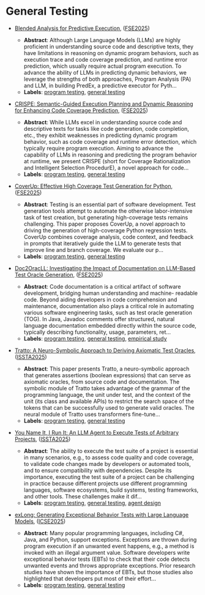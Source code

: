 # General Testing

- [Blended Analysis for Predictive Execution](../venues/FSE2025/paper_40.md), ([FSE2025](../venues/FSE2025/README.md))

  - **Abstract**: Although Large Language Models (LLMs) are highly proficient in understanding source code and descriptive texts, they have limitations in reasoning on dynamic program behaviors, such as execution trace and code coverage prediction, and runtime error prediction, which usually require actual program execution. To advance the ability of LLMs in predicting dynamic behaviors, we leverage the strengths of both approaches, Program Analysis (PA) and LLM, in building PredEx, a predictive executor for Pyth...
  - **Labels**: [program testing](program_testing.md), [general testing](general_testing.md)


- [CRISPE: Semantic-Guided Execution Planning and Dynamic Reasoning for Enhancing Code Coverage Prediction](../venues/FSE2025/paper_39.md), ([FSE2025](../venues/FSE2025/README.md))

  - **Abstract**: While LLMs excel in understanding source code and descriptive texts for tasks like code generation, code completion, etc., they exhibit weaknesses in predicting dynamic program behavior, such as code coverage and runtime error detection, which typically require program execution. Aiming to advance the capability of LLMs in reasoning and predicting the program behavior at runtime, we present CRISPE (short for Coverage Rationalization and Intelligent Selection ProcedurE), a novel approach for code...
  - **Labels**: [program testing](program_testing.md), [general testing](general_testing.md)


- [CoverUp: Effective High Coverage Test Generation for Python](../venues/FSE2025/paper_36.md), ([FSE2025](../venues/FSE2025/README.md))

  - **Abstract**: Testing is an essential part of software development. Test generation tools attempt to automate the otherwise labor-intensive task of test creation, but generating high-coverage tests remains challenging. This paper proposes CoverUp, a novel approach to driving the generation of high-coverage Python regression tests. CoverUp combines coverage analysis, code context, and feedback in prompts that iteratively guide the LLM to generate tests that improve line and branch coverage.   We evaluate our p...
  - **Labels**: [program testing](program_testing.md), [general testing](general_testing.md)


- [Doc2OracLL: Investigating the Impact of Documentation on LLM-Based Test Oracle Generation](../venues/FSE2025/paper_23.md), ([FSE2025](../venues/FSE2025/README.md))

  - **Abstract**: Code documentation is a critical artifact of software development, bridging human understanding and machine-   readable code. Beyond aiding developers in code comprehension and maintenance, documentation also plays   a critical role in automating various software engineering tasks, such as test oracle generation (TOG). In Java,   Javadoc comments offer structured, natural language documentation embedded directly within the source   code, typically describing functionality, usage, parameters, ret...
  - **Labels**: [program testing](program_testing.md), [general testing](general_testing.md), [empirical study](empirical_study.md)


- [Tratto: A Neuro-Symbolic Approach to Deriving Axiomatic Test Oracles](../venues/ISSTA2025/paper_28.md), ([ISSTA2025](../venues/ISSTA2025/README.md))

  - **Abstract**: This paper presents Tratto, a neuro-symbolic approach that generates assertions (boolean expressions) that can serve as axiomatic oracles, from source code and documentation. The symbolic module of Tratto takes advantage of the grammar of the programming language, the unit under test, and the context of the unit (its class and available APIs) to restrict the search space of the tokens that can be successfully used to generate valid oracles. The neural module of Tratto uses transformers fine-tune...
  - **Labels**: [program testing](program_testing.md), [general testing](general_testing.md)


- [You Name It, I Run It: An LLM Agent to Execute Tests of Arbitrary Projects](../venues/ISSTA2025/paper_1.md), ([ISSTA2025](../venues/ISSTA2025/README.md))

  - **Abstract**: The ability to execute the test suite of a project is essential in many scenarios, e.g., to assess code quality and code coverage, to validate code changes made by developers or automated tools, and to ensure compatibility with dependencies. Despite its importance, executing the test suite of a project can be challenging in practice because different projects use different programming languages, software ecosystems, build systems, testing frameworks, and other tools. These challenges make it dif...
  - **Labels**: [program testing](program_testing.md), [general testing](general_testing.md), [agent design](agent_design.md)


- [exLong: Generating Exceptional Behavior Tests with Large Language Models](../venues/ICSE2025/paper_51.md), ([ICSE2025](../venues/ICSE2025/README.md))

  - **Abstract**: Many popular programming languages, including C#, Java, and Python, support exceptions. Exceptions are thrown during program execution if an unwanted event happens, e.g., a method is invoked with an illegal argument value. Software developers write exceptional behavior tests (EBTs) to check that their code detects unwanted events and throws appropriate exceptions. Prior research studies have shown the importance of EBTs, but those studies also highlighted that developers put most of their effort...
  - **Labels**: [program testing](program_testing.md), [general testing](general_testing.md)
